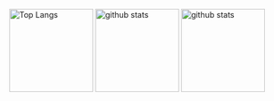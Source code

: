 <p align="left"> 
  <img alt="Top Langs" height="150px" src="https://github-readme-stats.vercel.app/api/top-langs/?username=matttake&layout=compact&theme=buefy=true&theme=onedark" />
  <img alt="github stats" height="150px" src="https://github-readme-stats.vercel.app/api?username=matttake&show_icons=true&theme=buefy" />
  <img alt="github stats" height="150px" src="https://github-readme-stats.vercel.app/api/pin/?username=matttake&repo=Habitual_Records" />
</p>

<!--
**matttake/matttake** is a ✨ _special_ ✨ repository because its `README.md` (this file) appears on your GitHub profile.

Here are some ideas to get you started:

- 🔭 I’m currently working on ...
- 🌱 I’m currently learning ...
- 👯 I’m looking to collaborate on ...
- 🤔 I’m looking for help with ...
- 💬 Ask me about ...
- 📫 How to reach me: ...
- 😄 Pronouns: ...
- ⚡ Fun fact: ...
-->
